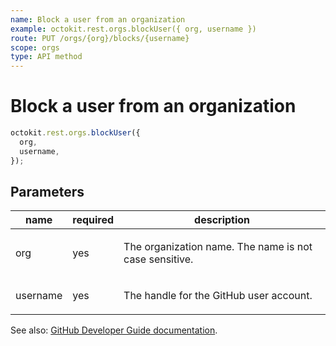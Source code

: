 ```yaml
---
name: Block a user from an organization
example: octokit.rest.orgs.blockUser({ org, username })
route: PUT /orgs/{org}/blocks/{username}
scope: orgs
type: API method
---
```


# Block a user from an organization

```js
octokit.rest.orgs.blockUser({
  org,
  username,
});
```

## Parameters

<table>
  <thead>
    <tr>
      <th>name</th>
      <th>required</th>
      <th>description</th>
    </tr>
  </thead>
  <tbody>
    <tr><td>org</td><td>yes</td><td>

The organization name. The name is not case sensitive.

</td></tr>
<tr><td>username</td><td>yes</td><td>

The handle for the GitHub user account.

</td></tr>
  </tbody>
</table>

See also: [GitHub Developer Guide documentation](https://docs.github.com/rest/reference/orgs#block-a-user-from-an-organization).
